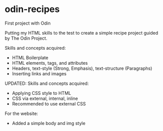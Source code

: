 # odin-recipes
First project with Odin

Putting my HTML skills to the test to create a simple recipe project guided by The Odin Project.

Skills and concepts acquired:
- HTML Boilerplate
- HTML elements, tags, and attributes
- Headers, text-style (Strong, Emphasis), text-structure (Paragraphs)
- Inserting links and images 

UPDATED:
Skills and concepts acquired:
- Applying CSS style to HTML
- CSS via external, internal, inline
- Recommended to use external CSS

For the website:
- Added a simple body and img style